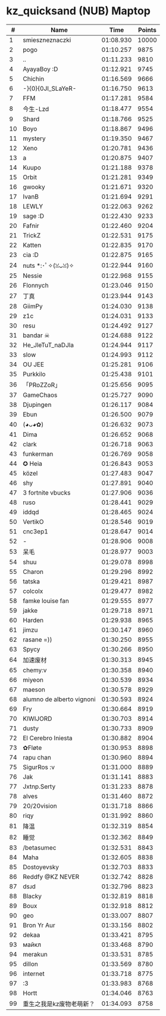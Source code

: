 # kz_quicksand (NUB) Maptop

|  # | Name | Time | Points |
|-------------- | -------------- | -------------- | -------------- | 
| 1 | smieszneznaczki | 01:08.930 | 10000 | 
| 2 | pogo | 01:10.257 | 9875 | 
| 3 | .. | 01:11.233 | 9810 | 
| 4 | AyayaBoy :D | 01:12.921 | 9745 | 
| 5 | Chichin | 01:16.569 | 9666 | 
| 6 | -}{0}{0JI_SLaYeR- | 01:16.750 | 9613 | 
| 7 | FFM | 01:17.281 | 9584 | 
| 8 | 今生-Lzd | 01:18.477 | 9554 | 
| 9 | Shard | 01:18.766 | 9525 | 
| 10 | Boyo | 01:18.867 | 9496 | 
| 11 | mystery | 01:19.350 | 9467 | 
| 12 | Xeno | 01:20.781 | 9436 | 
| 13 | a | 01:20.875 | 9407 | 
| 14 | Kuupo | 01:21.188 | 9378 | 
| 15 | Orbit | 01:21.281 | 9349 | 
| 16 | gwooky | 01:21.671 | 9320 | 
| 17 | IvanB | 01:21.694 | 9291 | 
| 18 | LEWLY | 01:22.063 | 9262 | 
| 19 | sage :D | 01:22.430 | 9233 | 
| 20 | Fafnir | 01:22.460 | 9204 | 
| 21 | TrickZ | 01:22.531 | 9175 | 
| 22 | Katten | 01:22.835 | 9170 | 
| 23 | cia :D | 01:22.875 | 9165 | 
| 24 | nuts *:･ﾟ✧(ꈍᴗꈍ)✧ | 01:22.944 | 9160 | 
| 25 | Nessie | 01:22.968 | 9155 | 
| 26 | Flonnych | 01:23.046 | 9150 | 
| 27 | 丁真 | 01:23.944 | 9143 | 
| 28 | GiimPy | 01:24.030 | 9138 | 
| 29 | z1c | 01:24.031 | 9133 | 
| 30 | resu | 01:24.492 | 9127 | 
| 31 | bandar ☠ | 01:24.688 | 9122 | 
| 32 | He_JleTuT_naDJla | 01:24.944 | 9117 | 
| 33 | slow | 01:24.993 | 9112 | 
| 34 | OU JEE | 01:25.281 | 9106 | 
| 35 | Purkkilo | 01:25.438 | 9101 | 
| 36 | 「PRoZZoR」 | 01:25.656 | 9095 | 
| 37 | GameChaos | 01:25.727 | 9090 | 
| 38 | Djupingen | 01:26.117 | 9084 | 
| 39 | Ebun | 01:26.500 | 9079 | 
| 40 | (◕ᴗ◕✿) | 01:26.632 | 9073 | 
| 41 | Dima | 01:26.652 | 9068 | 
| 42 | clark | 01:26.718 | 9063 | 
| 43 | funkerman | 01:26.769 | 9058 | 
| 44 | ✪ Heia | 01:26.843 | 9053 | 
| 45 | közel | 01:27.483 | 9047 | 
| 46 | shy | 01:27.891 | 9040 | 
| 47 | 3 fortnite vbucks | 01:27.906 | 9036 | 
| 48 | ruso | 01:28.441 | 9029 | 
| 49 | iddqd | 01:28.465 | 9024 | 
| 50 | VertikO | 01:28.546 | 9019 | 
| 51 | cnc3ep1 | 01:28.647 | 9014 | 
| 52 | - | 01:28.906 | 9008 | 
| 53 | 呆毛 | 01:28.977 | 9003 | 
| 54 | shuu | 01:29.078 | 8998 | 
| 55 | Charon | 01:29.296 | 8992 | 
| 56 | tatska | 01:29.421 | 8987 | 
| 57 | colcolx | 01:29.477 | 8982 | 
| 58 | famke louise fan | 01:29.555 | 8977 | 
| 59 | jakke | 01:29.718 | 8971 | 
| 60 | Harden | 01:29.938 | 8965 | 
| 61 | jimzu | 01:30.147 | 8960 | 
| 62 | rasane =)) | 01:30.250 | 8955 | 
| 63 | Spycy | 01:30.266 | 8950 | 
| 64 | 加速废材 | 01:30.313 | 8945 | 
| 65 | chemy:v | 01:30.358 | 8940 | 
| 66 | miyeon | 01:30.539 | 8934 | 
| 67 | maeson | 01:30.578 | 8929 | 
| 68 | alumno de alberto vignoni | 01:30.593 | 8924 | 
| 69 | Fry | 01:30.664 | 8919 | 
| 70 | KIWIJORD | 01:30.703 | 8914 | 
| 71 | dusty | 01:30.733 | 8909 | 
| 72 | El Cerebro Iniesta | 01:30.882 | 8904 | 
| 73 | ✿Fløte | 01:30.953 | 8898 | 
| 74 | rapu chan | 01:30.960 | 8894 | 
| 75 | SigurRos :v | 01:31.000 | 8889 | 
| 76 | Jak | 01:31.141 | 8883 | 
| 77 | Jxtnp.Serty | 01:31.233 | 8878 | 
| 78 | alves | 01:31.460 | 8872 | 
| 79 | 20/20vision | 01:31.718 | 8866 | 
| 80 | riqy | 01:31.992 | 8860 | 
| 81 | 降温 | 01:32.319 | 8854 | 
| 82 | 睡觉 | 01:32.362 | 8849 | 
| 83 | /betasumec | 01:32.531 | 8843 | 
| 84 | Maha | 01:32.605 | 8838 | 
| 85 | Dostoyevsky | 01:32.703 | 8833 | 
| 86 | Reddfy @KZ NEVER | 01:32.742 | 8828 | 
| 87 | dsɹd | 01:32.796 | 8823 | 
| 88 | Blacky | 01:32.819 | 8818 | 
| 89 | Boux | 01:32.918 | 8812 | 
| 90 | geo | 01:33.007 | 8807 | 
| 91 | Bron Yr Aur | 01:33.156 | 8802 | 
| 92 | dekaa | 01:33.421 | 8795 | 
| 93 | майкл | 01:33.468 | 8790 | 
| 94 | merakun | 01:33.531 | 8785 | 
| 95 | dillon | 01:33.569 | 8780 | 
| 96 | internet | 01:33.718 | 8775 | 
| 97 | :3 | 01:33.983 | 8768 | 
| 98 | Hortt | 01:34.046 | 8763 | 
| 99 | 重生之我是kz废物老萌新？ | 01:34.093 | 8758 | 

